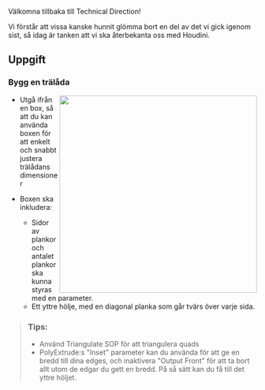 Välkomna tillbaka till Technical Direction!

Vi förstår att vissa kanske hunnit glömma bort en del av det vi gick igenom sist, så idag är tanken att vi ska återbekanta oss med Houdini.

## Uppgift

### Bygg en trälåda

<img src="https://github.com/user-attachments/assets/57cfcaaa-a6c7-4a29-8bd3-21a2bc239d86" align="right" width="400">

- Utgå ifrån en box, så att du kan använda boxen för att enkelt och snabbt justera trälådans dimensioner

- Boxen ska inkludera:
    - Sidor av plankor och antalet plankor ska kunna styras med en parameter.
    - Ett yttre hölje, med en diagonal planka som går tvärs över varje sida.
 
> ### Tips:
> - Använd Triangulate SOP för att triangulera quads
> - PolyExtrude:s "Inset" parameter kan du använda för att ge en bredd till dina edges, och inaktivera "Output Front" för att ta bort allt utom de edgar du gett en bredd. På så sätt kan du få till det yttre höljet.
